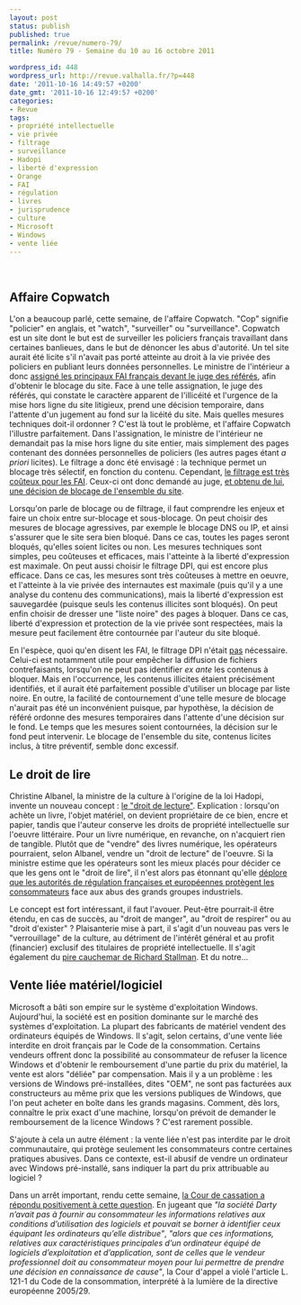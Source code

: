 ```yaml
---
layout: post
status: publish
published: true
permalink: /revue/numero-79/
title: Numéro 79 - Semaine du 10 au 16 octobre 2011

wordpress_id: 448
wordpress_url: http://revue.valhalla.fr/?p=448
date: '2011-10-16 14:49:57 +0200'
date_gmt: '2011-10-16 12:49:57 +0200'
categories:
- Revue
tags:
- propriété intellectuelle
- vie privée
- filtrage
- surveillance
- Hadopi
- liberté d'expression
- Orange
- FAI
- régulation
- livres
- jurisprudence
- culture
- Microsoft
- Windows
- vente liée
---
```

<br />
<h2>Affaire Copwatch</h2>
<p>L'on a beaucoup parlé, cette semaine, de l'affaire Copwatch. "Cop" signifie "policier" en anglais, et "watch", "surveiller" ou "surveillance". Copwatch est un site dont le but est de surveiller les policiers français travaillant dans certaines banlieues, dans le but de dénoncer les abus d'autorité. Un tel site aurait été licite s'il n'avait pas porté atteinte au droit à la vie privée des policiers en publiant leurs données personnelles. Le ministre de l'intérieur a donc <a href="http://www.pcinpact.com/actu/news/66293-copwatch-filtrage-blocage-lcen.htm">assigné les principaux FAI français devant le juge des référés</a>, afin d'obtenir le blocage du site. Face à une telle assignation, le juge des référés, qui constate le caractère apparent de l'illicéité et l'urgence de la mise hors ligne du site litigieux, prend une décision temporaire, dans l'attente d'un jugement au fond sur la licéité du site. Mais quelles mesures techniques doit-il ordonner ? C'est là tout le problème, et l'affaire Copwatch l'illustre parfaitement. Dans l'assignation, le ministre de l'intérieur ne demandait pas la mise hors ligne du site entier, mais simplement des pages contenant des données personnelles de policiers (les autres pages étant <i>a priori</i> licites). Le filtrage a donc été envisagé : la technique permet un blocage très sélectif, en fonction du contenu. Cependant, <a href="http://www.numerama.com/magazine/20194-copwatch-pour-12-000-euros-le-filtrage-par-dpi-est-juge-trop-cher.html">le filtrage est très coûteux pour les FAI</a>. Ceux-ci ont donc demandé au juge, <a href="http://www.pcinpact.com/actu/news/66410-copwatch-filtrage-dpi.htm">et obtenu de lui</a>, <a href="http://www.pcinpact.com/actu/news/66373-copwatch-filtrage-blocage-dpi-proportionnalite.htm">une décision de blocage de l'ensemble du site</a>.</p>
<p>Lorsqu'on parle de blocage ou de filtrage, il faut comprendre les enjeux et faire un choix entre sur-blocage et sous-blocage. On peut choisir des mesures de blocage agressives, par exemple le blocage DNS ou IP, et ainsi s'assurer que le site sera bien bloqué. Dans ce cas, toutes les pages seront bloqués, qu'elles soient licites ou non. Les mesures techniques sont simples, peu coûteuses et efficaces, mais l'atteinte à la liberté d'expression est maximale. On peut aussi choisir le filtrage DPI, qui est encore plus efficace. Dans ce cas, les mesures sont très coûteuses à mettre en oeuvre, et l'atteinte à la vie privée des internautes est maximale (puis qu'il y a une analyse du contenu des communications), mais la liberté d'expression est sauvegardée (puisque seuls les contenus illicites sont bloqués). On peut enfin choisir de dresser une "liste noire" des pages à bloquer. Dans ce cas, liberté d'expression et protection de la vie privée sont respectées, mais la mesure peut facilement être contournée par l'auteur du site bloqué.</p>
<p>En l'espèce, quoi qu'en disent les FAI, le filtrage DPI n'était <u>pas</u> nécessaire. Celui-ci est notamment utile pour empêcher la diffusion de fichiers contrefaisants, lorsqu'on ne peut pas identifier <i>ex ante</i> les contenus à bloquer. Mais en l'occurrence, les contenus illicites étaient précisément identifiés, et il aurait été parfaitement possible d'utiliser un blocage par liste noire. En outre, la facilité de contournement d'une telle mesure de blocage n'aurait pas été un inconvénient puisque, par hypothèse, la décision de référé ordonne des mesures temporaires dans l'attente d'une décision sur le fond. Le temps que les mesures soient contournées, la décision sur le fond peut intervenir. Le blocage de l'ensemble du site, contenus licites inclus, à titre préventif, semble donc excessif.</p>
<h2>Le droit de lire</h2>
<p>Christine Albanel, la ministre de la culture à l'origine de la loi Hadopi, invente un nouveau concept : <a href="http://www.numerama.com/magazine/20122-la-litterature-par-orange-albanel-parle-34d-acheter-un-droit-de-lecture34.html">le "droit de lecture"</a>. Explication : lorsqu'on achète un livre, l'objet matériel, on devient propriétaire de ce bien, encre et papier, tandis que l'auteur conserve les droits de propriété intellectuelle sur l'oeuvre littéraire. Pour un livre numérique, en revanche, on n'acquiert rien de tangible. Plutôt que de "vendre" des livres numérique, les opérateurs pourraient, selon Albanel, vendre un "droit de lecture" de l'oeuvre. Si la ministre estime que les opérateurs sont les mieux placés pour décider ce que les gens ont le "droit de lire", il n'est alors pas étonnant qu'elle <a href="http://www.numerama.com/magazine/20123-albanel-regrette-que-les-regulateurs-privilegient-les-consommateurs.html">déplore que les autorités de régulation françaises et européennes protègent les consommateurs</a> face aux abus des grands groupes industriels.</p>
<p>Le concept est fort intéressant, il faut l'avouer. Peut-être pourrait-il être étendu, en cas de succès, au "droit de manger", au "droit de respirer" ou au "droit d'exister" ? Plaisanterie mise à part, il s'agit d'un nouveau pas vers le "verrouillage" de la culture, au détriment de l'intérêt général et au profit (financier) exclusif des titulaires de propriété intellectuelle. Il s'agit également du <a href="http://www.pcinpact.com/actu/news/66289-le-droit-de-lire-christine-albanel-richard-stallman-rms.htm">pire cauchemar de Richard Stallman</a>. Et du notre...</p>
<h2>Vente liée matériel/logiciel</h2>
<p>Microsoft a bâti son empire sur le système d'exploitation Windows. Aujourd'hui, la société est en position dominante sur le marché des systèmes d'exploitation. La plupart des fabricants de matériel vendent des ordinateurs équipés de Windows. Il s'agit, selon certains, d'une vente liée interdite en droit français par le Code de la consommation. Certains vendeurs offrent donc la possibilité au consommateur de refuser la licence Windows et d'obtenir le remboursement d'une partie du prix du matériel, la vente est alors "déliée" par compensation. Mais il y a un problème : les versions de Windows pré-installées, dites "OEM", ne sont pas facturées aux constructeurs au même prix que les versions publiques de Windows, que l'on peut acheter en boîte dans les grands magasins. Comment, dès lors, connaître le prix exact d'une machine, lorsqu'on prévoit de demander le remboursement de la licence Windows ? C'est rarement possible.</p>
<p>S'ajoute à cela un autre élément : la vente liée n'est pas interdite par le droit communautaire, qui protège seulement les consommateurs contre certaines pratiques abusives. Dans ce contexte, est-il abusif de vendre un ordinateur avec Windows pré-installé, sans indiquer la part du prix attribuable au logiciel ?</p>
<p>Dans un arrêt important, rendu cette semaine, <a href="http://www.legalis.net/spip.php?page=jurisprudence-decision&id_article=3244">la Cour de cassation a répondu positivement à cette question</a>. En jugeant que <i>"la société Darty n’avait pas à fournir au consommateur les informations relatives aux conditions d’utilisation des logiciels et pouvait se borner à identifier ceux équipant les ordinateurs qu’elle distribue"</i>, <i>"alors que ces informations, relatives aux caractéristiques principales d’un ordinateur équipé de logiciels d’exploitation et d’application, sont de celles que le vendeur professionnel doit au consommateur moyen pour lui permettre de prendre une décision en connaissance de cause"</i>, la Cour d'appel a violé l'article L. 121-1 du Code de la consommation, interprété à la lumière de la directive européenne 2005/29.</p>
